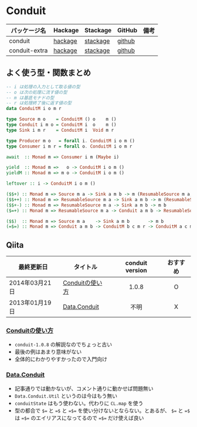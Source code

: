 # Conduit

パッケージ名 | Hackage | Stackage | GitHub | 備考
-------------|---------|----------|--------|-----
conduit | [hackage](http://hackage.haskell.org/package/conduit) | [stackage](https://www.stackage.org/package/conduit) | [github](https://github.com/snoyberg/conduit/tree/master/conduit)
conduit-extra | [hackage](https://hackage.haskell.org/package/conduit-extra) | [stackage](https://www.stackage.org/package/conduit-extra) | [github](https://github.com/snoyberg/conduit/tree/master/conduit-extra)

## よく使う型・関数まとめ

```hs
-- i は処理の入力として取る値の型
-- o は次の処理に流す値の型
-- m は基底モナドの型
-- r は処理終了後に返す値の型
data ConduitM i o m r
```

```hs
type Source m o    = ConduitM () o    m ()
type Conduit i m o = ConduitM i  o    m ()
type Sink i m r    = ConduitM i  Void m r
```

```hs
type Producer m o   = forall i. ConduitM i o m ()
type Consumer i m r = forall o. ConduitM i o m r
```

```hs
await  :: Monad m => Consumer i m (Maybe i)

yield  :: Monad m =>   o -> ConduitM i o m ()
yieldM :: Monad m => m o -> ConduitM i o m ()

leftover :: i -> ConduitM i o m ()
```

```hs
($$+) :: Monad m => Source m a -> Sink a m b -> m (ResumableSource m a, b)
($$++) :: Monad m => ResumableSource m a -> Sink a m b -> m (ResumableSource m a, b)
($$+-) :: Monad m => ResumableSource m a -> Sink a m b -> m b
($=+) :: Monad m => ResumableSource m a -> Conduit a m b -> ResumableSource m b
```

```hs
($$)  :: Monad m => Source m a    -> Sink a m b       -> m b
(=$=) :: Monad m => Conduit a m b -> ConduitM b c m r -> ConduitM a c m r
```

## Qiita

最終更新日 | タイトル | conduit version | おすすめ
-----------|----------|:---------------:|:----------:
2014年03月21日 | [Conduitの使い方](https://qiita.com/siphilia_rn/items/f3d8d83496a8eab65274) | 1.0.8 | O
2013年01月19日 | [Data.Conduit](https://qiita.com/hiratara/items/0c5af17feeae5c03479e) | 不明 | X

### [Conduitの使い方](https://qiita.com/siphilia_rn/items/f3d8d83496a8eab65274)

- `conduit-1.0.8` の解説なのでちょっと古い
- 最後の例はあまり意味がない
- 全体的にわかりやすかったので入門向け

### [Data.Conduit](https://qiita.com/hiratara/items/0c5af17feeae5c03479e)

- 記事通りでは動かないが、コメント通りに動かせば問題無い
- `Data.Conduit.Util` というのは今はもう無い
- `conduitState` はもう使わない。代わりに `CL.map` を使う
- 型の都合で `$=` と `=$` と `=$=` を使い分けないとならない。とあるが、 `$=` と `=$` は `=$=` のエイリアスになってるので `=$=` だけ使えば良い